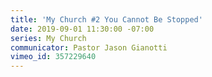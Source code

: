 ```yaml
---
title: 'My Church #2 You Cannot Be Stopped'
date: 2019-09-01 11:30:00 -07:00
series: My Church
communicator: Pastor Jason Gianotti
vimeo_id: 357229640
---
```


